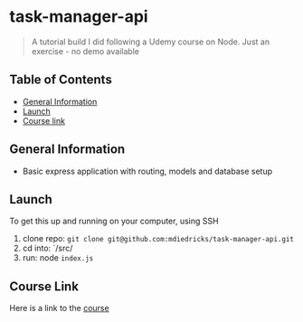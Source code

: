 # task-manager-api
> A tutorial build I did following a Udemy course on Node. Just an exercise - no demo available


## Table of Contents
* [General Information](#general-information)
* [Launch](#launch)
* [Course link](#course-link)

## General Information
* Basic express application with routing, models and database setup

## Launch
To get this up and running on your computer, using SSH

1. clone repo: `git clone git@github.com:mdiedricks/task-manager-api.git`
2. cd into: `/src/
3. run: node `index.js`

## Course Link
Here is a link to the [course](https://www.udemy.com/course/the-complete-nodejs-developer-course-2/)

